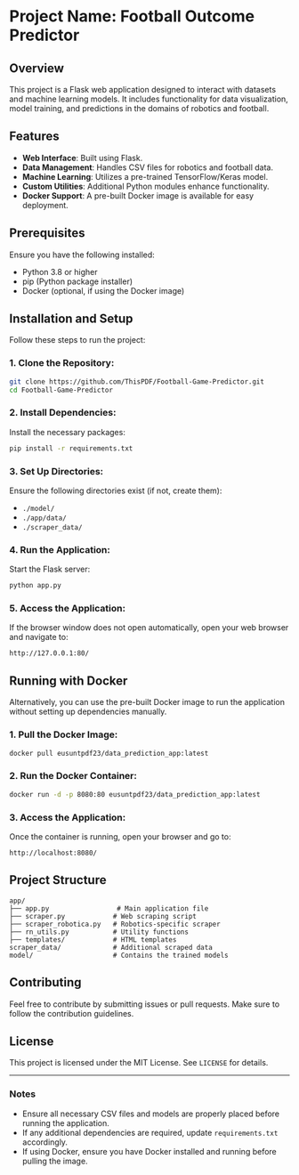 # Project Name: Football Outcome Predictor

## Overview
This project is a Flask web application designed to interact with datasets and machine learning models. It includes functionality for data visualization, model training, and predictions in the domains of robotics and football.

## Features
- **Web Interface**: Built using Flask.
- **Data Management**: Handles CSV files for robotics and football data.
- **Machine Learning**: Utilizes a pre-trained TensorFlow/Keras model.
- **Custom Utilities**: Additional Python modules enhance functionality.
- **Docker Support**: A pre-built Docker image is available for easy deployment.

## Prerequisites
Ensure you have the following installed:
- Python 3.8 or higher
- pip (Python package installer)
- Docker (optional, if using the Docker image)

## Installation and Setup
Follow these steps to run the project:

### 1. Clone the Repository:
```bash
git clone https://github.com/ThisPDF/Football-Game-Predictor.git
cd Football-Game-Predictor
```

### 2. Install Dependencies:
Install the necessary packages:
```bash
pip install -r requirements.txt
```

### 3. Set Up Directories:
Ensure the following directories exist (if not, create them):
- `./model/`
- `./app/data/`
- `./scraper_data/`

### 4. Run the Application:
Start the Flask server:
```bash
python app.py
```

### 5. Access the Application:
If the browser window does not open automatically, open your web browser and navigate to:
```plaintext
http://127.0.0.1:80/
```

## Running with Docker
Alternatively, you can use the pre-built Docker image to run the application without setting up dependencies manually.

### 1. Pull the Docker Image:
```bash
docker pull eusuntpdf23/data_prediction_app:latest
```

### 2. Run the Docker Container:
```bash
docker run -d -p 8080:80 eusuntpdf23/data_prediction_app:latest
```

### 3. Access the Application:
Once the container is running, open your browser and go to:
```plaintext
http://localhost:8080/
```

## Project Structure
```
app/
├── app.py                 # Main application file
├── scraper.py            # Web scraping script
├── scraper_robotica.py   # Robotics-specific scraper
├── rn_utils.py           # Utility functions
├── templates/            # HTML templates
scraper_data/             # Additional scraped data
model/                    # Contains the trained models
```

## Contributing
Feel free to contribute by submitting issues or pull requests. Make sure to follow the contribution guidelines.

## License
This project is licensed under the MIT License. See `LICENSE` for details.

---

### Notes
- Ensure all necessary CSV files and models are properly placed before running the application.
- If any additional dependencies are required, update `requirements.txt` accordingly.
- If using Docker, ensure you have Docker installed and running before pulling the image.
